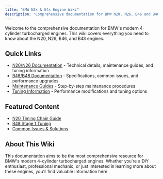 ```yaml
---
title: "BMW N2x & B4x Engine Wiki"
description: "Comprehensive documentation for BMW N20, N26, B46 and B48 engines"
---
```


Welcome to the comprehensive documentation for BMW's modern 4-cylinder turbocharged engines. This wiki covers everything you need to know about the N20, N26, B46, and B48 engines.

## Quick Links

- [N20/N26 Documentation](/docs/n20) - Technical details, maintenance guides, and tuning information
- [B46/B48 Documentation](/docs/b48) - Specifications, common issues, and performance upgrades
- [Maintenance Guides](/docs/maintenance) - Step-by-step maintenance procedures
- [Tuning Information](/docs/tuning) - Performance modifications and tuning options

## Featured Content

- [N20 Timing Chain Guide](/docs/maintenance/n20-timing-chain)
- [B48 Stage 1 Tuning](/docs/tuning/b48-stage1)
- [Common Issues & Solutions](/docs/common-issues)

## About This Wiki

This documentation aims to be the most comprehensive resource for BMW's modern 4-cylinder turbocharged engines. Whether you're a DIY enthusiast, professional mechanic, or just interested in learning more about these engines, you'll find valuable information here. 